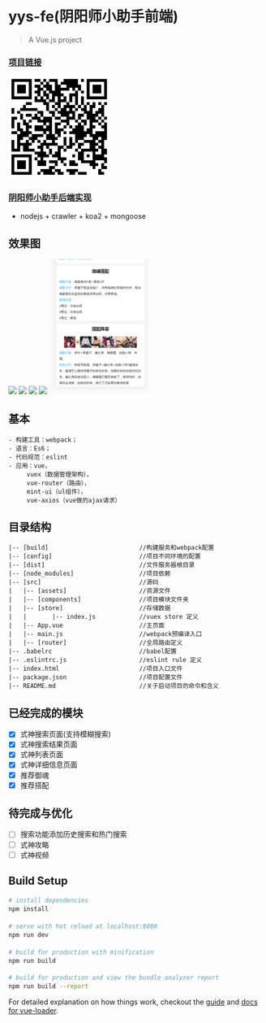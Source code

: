 # yys-fe(阴阳师小助手前端)

> A Vue.js project

### [项目链接](http://yys.suisuijiang.com/#/)

<img src="./src/assets/link.png" width="200" />

### [阴阳师小助手后端实现](https://github.com/funnycoderstar/yys-be)
- nodejs + crawler + koa2 + mongoose

## 效果图

<img src="./src/assets/search.png" width="200" />
<img src="./src/assets/searchResult.png" width="200" />
<img src="./src/assets/heroList.jpg" width="200" />
<img src="./src/assets/hero.png" width="200" />
<img src="./src/assets/match.png" width="200" />

## 基本
    - 构建工具：webpack；
    - 语言：Es6；
    - 代码规范：eslint
    - 应用：vue，
         vuex（数据管理架构），
         vue-router（路由），
         mint-ui（ul组件），
         vue-axios（vue做的ajax请求）
## 目录结构

```
|-- [build]                         //构建服务和webpack配置
|-- [config]                        //项目不同环境的配置
|-- [dist]                          //文件服务器根目录  
|-- [node_modules]                  //项目依赖
|-- [src]                           //源码
|   |-- [assets]                    //资源文件
|   |-- [components]                //项目模块文件夹
|   |-- [store]                     //存储数据
|   |       |-- index.js            //vuex store 定义
|   |-- App.vue                     //主页面   
|   |-- main.js                     //webpack预编译入口
|   |-- [router]                    //全局路由定义
|-- .babelrc                        //babel配置
|-- .eslintrc.js                    //eslint rule 定义
|-- index.html                      //项目入口文件
|-- package.json                    //项目配置文件
|-- README.md                       //关于启动项目的命令和含义

```
## 已经完成的模块

- [x] 式神搜索页面(支持模糊搜索)
- [x] 式神搜索结果页面
- [x] 式神列表页面
- [x] 式神详细信息页面
- [X] 推荐御魂
- [X] 推荐搭配

## 待完成与优化

- [ ] 搜索功能添加历史搜索和热门搜索
- [ ] 式神攻略
- [ ] 式神视频

## Build Setup

``` bash
# install dependencies
npm install

# serve with hot reload at localhost:8080
npm run dev

# build for production with minification
npm run build

# build for production and view the bundle analyzer report
npm run build --report
```

For detailed explanation on how things work, checkout the [guide](http://vuejs-templates.github.io/webpack/) and [docs for vue-loader](http://vuejs.github.io/vue-loader).
